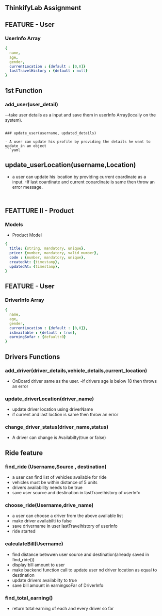 ## ThinkifyLab Assignment


## FEATURE - User
### UserInfo Array

```yaml
{ 
  name,
  age,
  gender,
  currentLocation : {default : [0,0]}
  lastTravelHistory : {default : null}
}
```


## 1st Function
### add_user(user_detail)

--take user details as a input and save them in userInfo Array(locally on the system).


```

### update_user(username, updated_details)

- A user can update his profile by providing the details he want to update in an object
```yaml
```

## update_userLocation(username,Location)
- a user can update his location by providing current coardinate as a input.
-If last coardinate and current cooardinate is same then throw an error message.
```


```

## FEATTURE II - Product
### Models
- Product Model
```yaml
{ 
  title: {string, mandatory, unique},
  price: {number, mandatory, valid number},
  code : {number, mandatory, unique},
  createdAt: {timestamp},
  updatedAt: {timestamp},
}
```

## FEATURE - User
### DriverInfo Array


```yaml
{ 
  name,
  age,
  gender,
  currentLocation : {default : [0,0]},
  isAvailable : {default : true},
  earningSofar : {default:0}
}
```

## Drivers Functions

### add_driver(driver_details,vehicle_details,current_location)

- OnBoard driver same as the user.
-if drivers age is below 18 then throws an error




### update_driverLocation(driver_name)

- update driver location using driverName
- if current and last loction is same then throw an error

### change_driver_status(driver_name,status)
- A driver can change is Availabilty(true or false)






## Ride feature


### find_ride (Username,Source , destination)

- a user can find list of vehicles available for ride
- vehicles must be within distance of 5 units
- drivers availability needs to be true
- save user source and destination in lastTravelhistory of userInfo


### choose_ride(Username,drive_name)
- a user can choose a driver from the above available list
- make driver availabilti to false
- save drivername in user lastTravelhistory of userInfo
- ride started

### calculateBill(Username)
- find distance betwwen user source and destination(already saved in find_ride())
- display bill amount to user
- make backend function call to update user nd driver location as equal to destination
- update drivers availabilty to true
- save bill amount in earningsoFar of DriverInfo


###  find_total_earning()
- return total earning of each and every driver so far

